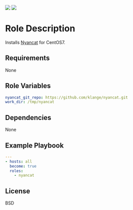 [![](https://github.com/ansible-roles-matsumura/nyancat/workflows/Build/badge.svg)](https://github.com/ansible-roles-matsumura/nyancat/actions?query=workflow%3ABuild)
[![](https://github.com/ansible-roles-matsumura/nyancat/workflows/Lint/badge.svg)](https://github.com/ansible-roles-matsumura/nyancat/actions?query=workflow%3ALint)


Role Description 
=========

Installs [Nyancat](https://github.com/klange/nyancat) for CentOS7.

Requirements
------------

None

Role Variables
--------------

```YAML
nyancat_git_repo: https://github.com/klange/nyancat.git
work_dir: /tmp/nyancat
```

Dependencies
------------

None

Example Playbook
----------------

```YAML
---
- hosts: all
  become: true
  roles:
    - nyancat 
```

License
-------

BSD
